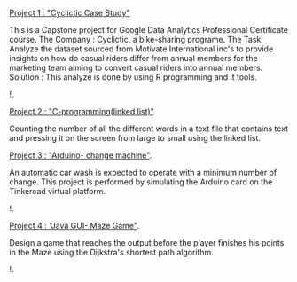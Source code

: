 [Project 1 :  "Cyclictic Case Study"](https://github.com/ErvisaS/Cyclictic-case-study)


This is a Capstone project for Google Data Analytics Professional Certificate course.
The Company : Cyclictic, a bike-sharing programe.
The Task: Analyze the dataset sourced from Motivate International inc's to provide insights on how do casual riders differ from annual members for the marketing team aiming to convert casual riders into annual members.
Solution : This analyze is done by using R programming and it tools.

!.[](https://github.com/ErvisaS/Cyclictic-case-study/blob/main/000003.png)


[Project 2 :  "C-programming(linked list)"](https://github.com/ErvisaS/C-programming).

Counting the number of all the different words in a text file that contains text and pressing it on the screen from large to small using the linked list.

[Project 3 :  "Arduino- change machine"](https://github.com/ErvisaS/Arduino-project).

An automatic car wash is expected to operate with a minimum number of change. This project is performed by simulating the Arduino card on the Tinkercad virtual platform.

!.[](https://github.com/ErvisaS/Arduino-project/blob/main/Ekran%20G%C3%B6r%C3%BCnt%C3%BCs%C3%BC%20(89).png)

[Project 4 :  "Java GUI- Maze Game"](https://github.com/ErvisaS/Maze-Game-Java-).

Design a game that reaches the output before the player finishes his points in the Maze using the Dijkstra's shortest path algorithm.

!.[](https://github.com/ErvisaS/Maze-Game-Java-/blob/main/Ekran%20G%C3%B6r%C3%BCnt%C3%BCs%C3%BC%20(35).png)
